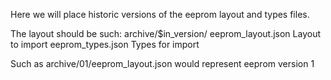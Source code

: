Here we will place historic versions of the eeprom layout and types files.

The layout should be such:
   archive/$in_version/
			eeprom_layout.json	Layout to import
			eeprom_types.json	Types for import


Such as archive/01/eeprom_layout.json would represent eeprom version 1

